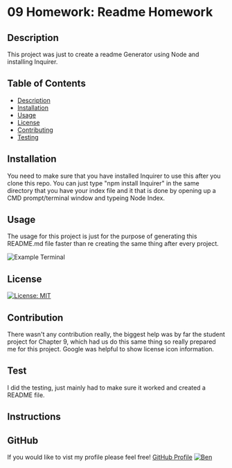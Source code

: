 
# 09 Homework: Readme Homework

## Description 


This project was just to create a readme Generator using Node and installing Inquirer.

## Table of Contents 

- [Description](#Description)
- [Installation](#installation)
- [Usage](#usage)
- [License](#license)
- [Contributing](#Contributing)
- [Testing](#testing)

## Installation


You need to make sure that you have installed Inquirer to use this after you clone this repo. You can just type "npm install Inquirer" in the same directory that you have your index file and it that is done by opening up a CMD prompt/terminal window and typeing Node Index. 

## Usage


The usage for this project is just for the purpose of generating this README.md file faster than re creating the same thing after every project. 

![Example Terminal](Demo.gif)
## License

[![License: MIT](https://img.shields.io/badge/License-MIT-yellow.svg)](https://opensource.org/licenses/MIT)<br/>

## Contribution

There wasn't any contribution really, the biggest help was by far the student project for Chapter 9, which had us do this same thing so really prepared me for this project. Google was helpful to show license icon information.

## Test

I did the testing, just mainly had to make sure it worked and created a README file.

## Instructions



## GitHub

If you would like to vist my profile please feel free!
[GitHub Profile](https://github.com/Savagescoles)
[![Ben](https://github.com/Savagescoles.png?size=200)](https://github.com/Savagescoles)

